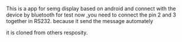 This is a app for semg display
based on android and connect with the device by bluetooth
for test now ,you need to connect the pin 2 and 3 together in RS232.
because it send the message automately

it is cloned from others resposity.
